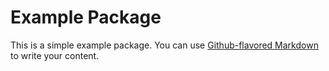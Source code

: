 # Example Package

This is a simple example package. You can use
[Github-flavored Markdown](http://t.cn/A6P3qXED)
to write your content.
